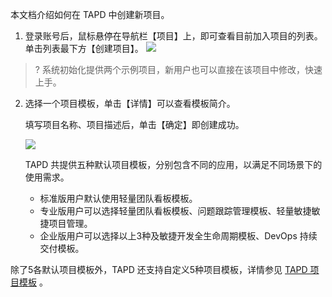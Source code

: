 
本文档介绍如何在 TAPD 中创建新项目。

1. 登录账号后，鼠标悬停在导航栏【项目】上，即可查看目前加入项目的列表。单击列表最下方【创建项目】。
![](https://main.qcloudimg.com/raw/36c2cfad89c4eb90779f1f5313984e2a.png)

>? 系统初始化提供两个示例项目，新用户也可以直接在该项目中修改，快速上手。

2. 选择一个项目模板，单击【详情】可以查看模板简介。

	填写项目名称、项目描述后，单击【确定】即创建成功。

	![](https://main.qcloudimg.com/raw/4ffd79b819c1270594ea00a1ca47a2b2.png)

	TAPD 共提供五种默认项目模板，分别包含不同的应用，以满足不同场景下的使用需求。
	- 标准版用户默认使用轻量团队看板模板。
	- 专业版用户可以选择轻量团队看板模板、问题跟踪管理模板、轻量敏捷敏捷项目管理。
	- 企业版用户可以选择以上3种及敏捷开发全生命周期模板、DevOps 持续交付模板。

 除了5各默认项目模板外，TAPD 还支持自定义5种项目模板，详情参见 [TAPD 项目模板](https://www.tapd.cn/forum/view/84565) 。

